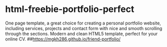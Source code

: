 # html-freebie-portfolio-perfect
One page template, a great choice for creating a personal portfolio website, including services, projects and contact form with nice and smooth scrolling through the sections. Modern and clean HTML5 template, perfect for your online CV.
##https://mgkh286.github.io/friend-portfolio/
